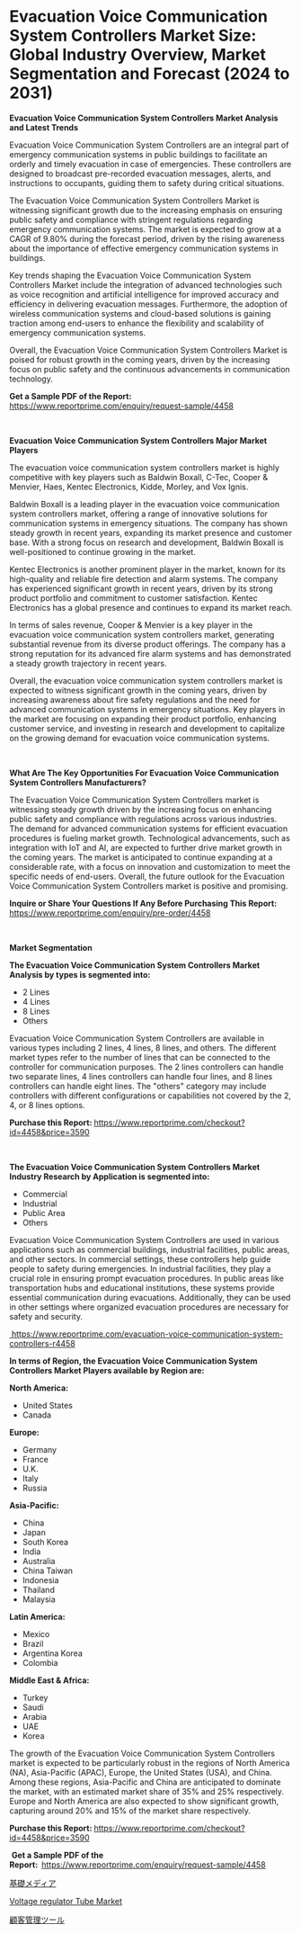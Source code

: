 <p><h1>Evacuation Voice Communication System Controllers Market Size: Global Industry Overview, Market Segmentation and Forecast (2024 to 2031)</h1></p><p><strong>Evacuation Voice Communication System Controllers Market Analysis and Latest Trends</strong></p>
<p><p>Evacuation Voice Communication System Controllers are an integral part of emergency communication systems in public buildings to facilitate an orderly and timely evacuation in case of emergencies. These controllers are designed to broadcast pre-recorded evacuation messages, alerts, and instructions to occupants, guiding them to safety during critical situations.</p><p>The Evacuation Voice Communication System Controllers Market is witnessing significant growth due to the increasing emphasis on ensuring public safety and compliance with stringent regulations regarding emergency communication systems. The market is expected to grow at a CAGR of 9.80% during the forecast period, driven by the rising awareness about the importance of effective emergency communication systems in buildings.</p><p>Key trends shaping the Evacuation Voice Communication System Controllers Market include the integration of advanced technologies such as voice recognition and artificial intelligence for improved accuracy and efficiency in delivering evacuation messages. Furthermore, the adoption of wireless communication systems and cloud-based solutions is gaining traction among end-users to enhance the flexibility and scalability of emergency communication systems.</p><p>Overall, the Evacuation Voice Communication System Controllers Market is poised for robust growth in the coming years, driven by the increasing focus on public safety and the continuous advancements in communication technology.</p></p>
<p><strong>Get a Sample PDF of the Report:&nbsp;</strong> <a href="https://www.reportprime.com/enquiry/request-sample/4458">https://www.reportprime.com/enquiry/request-sample/4458</a></p>
<p>&nbsp;</p>
<p><strong>Evacuation Voice Communication System Controllers Major Market Players</strong></p>
<p><p>The evacuation voice communication system controllers market is highly competitive with key players such as Baldwin Boxall, C-Tec, Cooper & Menvier, Haes, Kentec Electronics, Kidde, Morley, and Vox Ignis.</p><p>Baldwin Boxall is a leading player in the evacuation voice communication system controllers market, offering a range of innovative solutions for communication systems in emergency situations. The company has shown steady growth in recent years, expanding its market presence and customer base. With a strong focus on research and development, Baldwin Boxall is well-positioned to continue growing in the market.</p><p>Kentec Electronics is another prominent player in the market, known for its high-quality and reliable fire detection and alarm systems. The company has experienced significant growth in recent years, driven by its strong product portfolio and commitment to customer satisfaction. Kentec Electronics has a global presence and continues to expand its market reach.</p><p>In terms of sales revenue, Cooper & Menvier is a key player in the evacuation voice communication system controllers market, generating substantial revenue from its diverse product offerings. The company has a strong reputation for its advanced fire alarm systems and has demonstrated a steady growth trajectory in recent years.</p><p>Overall, the evacuation voice communication system controllers market is expected to witness significant growth in the coming years, driven by increasing awareness about fire safety regulations and the need for advanced communication systems in emergency situations. Key players in the market are focusing on expanding their product portfolio, enhancing customer service, and investing in research and development to capitalize on the growing demand for evacuation voice communication systems.</p></p>
<p>&nbsp;</p>
<p><strong>What Are The Key Opportunities For Evacuation Voice Communication System Controllers Manufacturers?</strong></p>
<p><p>The Evacuation Voice Communication System Controllers market is witnessing steady growth driven by the increasing focus on enhancing public safety and compliance with regulations across various industries. The demand for advanced communication systems for efficient evacuation procedures is fueling market growth. Technological advancements, such as integration with IoT and AI, are expected to further drive market growth in the coming years. The market is anticipated to continue expanding at a considerable rate, with a focus on innovation and customization to meet the specific needs of end-users. Overall, the future outlook for the Evacuation Voice Communication System Controllers market is positive and promising.</p></p>
<p><strong>Inquire or Share Your Questions If Any Before Purchasing This Report:</strong> <a href="https://www.reportprime.com/enquiry/pre-order/4458">https://www.reportprime.com/enquiry/pre-order/4458</a></p>
<p>&nbsp;</p>
<p><strong>Market Segmentation</strong></p>
<p><strong>The Evacuation Voice Communication System Controllers Market Analysis by types is segmented into:</strong></p>
<p><ul><li>2 Lines</li><li>4 Lines</li><li>8 Lines</li><li>Others</li></ul></p>
<p><p>Evacuation Voice Communication System Controllers are available in various types including 2 lines, 4 lines, 8 lines, and others. The different market types refer to the number of lines that can be connected to the controller for communication purposes. The 2 lines controllers can handle two separate lines, 4 lines controllers can handle four lines, and 8 lines controllers can handle eight lines. The "others" category may include controllers with different configurations or capabilities not covered by the 2, 4, or 8 lines options.</p></p>
<p><strong>Purchase this Report:&nbsp;</strong><a href="https://www.reportprime.com/checkout?id=4458&price=3590">https://www.reportprime.com/checkout?id=4458&price=3590</a></p>
<p>&nbsp;</p>
<p><strong>The Evacuation Voice Communication System Controllers Market Industry Research by Application is segmented into:</strong></p>
<p><ul><li>Commercial</li><li>Industrial</li><li>Public Area</li><li>Others</li></ul></p>
<p><p>Evacuation Voice Communication System Controllers are used in various applications such as commercial buildings, industrial facilities, public areas, and other sectors. In commercial settings, these controllers help guide people to safety during emergencies. In industrial facilities, they play a crucial role in ensuring prompt evacuation procedures. In public areas like transportation hubs and educational institutions, these systems provide essential communication during evacuations. Additionally, they can be used in other settings where organized evacuation procedures are necessary for safety and security.</p></p>
<p><a href="https://www.reportprime.com/evacuation-voice-communication-system-controllers-r4458">&nbsp;https://www.reportprime.com/evacuation-voice-communication-system-controllers-r4458</a></p>
<p><strong>In terms of Region, the Evacuation Voice Communication System Controllers Market Players available by Region are:</strong></p>
<p>
    <p> <strong> North America: </strong>
        <ul>
            <li>United States</li>
            <li>Canada</li>
        </ul>
        </p> 
    <p> <strong> Europe: </strong>
        <ul>
            <li>Germany</li>
            <li>France</li>
            <li>U.K.</li>
            <li>Italy</li>
            <li>Russia</li>
        </ul>
        </p> 
    <p> <strong> Asia-Pacific: </strong>
        <ul>
            <li>China</li>
            <li>Japan</li>
            <li>South Korea</li>
            <li>India</li>
            <li>Australia</li>
            <li>China Taiwan</li>
            <li>Indonesia</li>
            <li>Thailand</li>
            <li>Malaysia</li>
        </ul>
        </p> 
    <p> <strong> Latin America: </strong>
        <ul>
            <li>Mexico</li>
            <li>Brazil</li>
            <li>Argentina Korea</li>
            <li>Colombia</li>
        </ul>
        </p> 
    <p> <strong> Middle East & Africa: </strong>
        <ul>
            <li>Turkey</li>
            <li>Saudi</li>
            <li>Arabia</li>
            <li>UAE</li>
            <li>Korea</li>
        </ul>
    </p>
    </p>
<p><p>The growth of the Evacuation Voice Communication System Controllers market is expected to be particularly robust in the regions of North America (NA), Asia-Pacific (APAC), Europe, the United States (USA), and China. Among these regions, Asia-Pacific and China are anticipated to dominate the market, with an estimated market share of 35% and 25% respectively. Europe and North America are also expected to show significant growth, capturing around 20% and 15% of the market share respectively.</p></p>
<p><strong>Purchase this Report: </strong><a href="https://www.reportprime.com/checkout?id=4458&price=3590">https://www.reportprime.com/checkout?id=4458&price=3590</a></p>
<p>&nbsp;<strong>Get a Sample PDF of the Report:&nbsp;&nbsp;</strong><a href="https://www.reportprime.com/enquiry/request-sample/4458">https://www.reportprime.com/enquiry/request-sample/4458</a></p>
<p><strong></strong></p>
<p><p><a href="https://medium.com/@addyserr7687/2024%E5%B9%B4%E3%81%8B%E3%82%892031%E5%B9%B4%E3%81%BE%E3%81%A7%E3%81%AE%E6%9C%9F%E9%96%93%E3%81%AB%E4%BA%88%E6%B8%AC%E3%81%95%E3%82%8C%E3%82%8B%E3%83%99%E3%83%BC%E3%82%B9%E3%83%A1%E3%83%87%E3%82%A3%E3%82%A2%E5%B8%82%E5%A0%B4%E3%81%AE%E5%88%86%E6%9E%90%E3%81%A8%E8%A6%8F%E6%A8%A1-80c3b1ddb8b8">基礎メディア</a></p><p><a href="https://github.com/ElmoRunolfsson2023/Market-Research-Report-List-1/blob/main/voltage-regulator-tube-market.md">Voltage regulator Tube Market</a></p><p><a href="https://github.com/BrionnaBoyle/Market-Research-Report-List-1/blob/main/727012673608.md">顧客管理ツール</a></p></p>